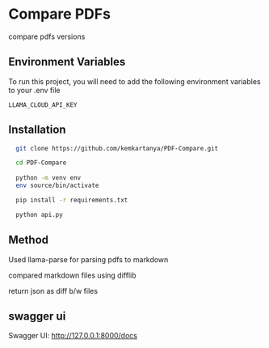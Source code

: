 
# Compare PDFs

compare pdfs versions

## Environment Variables

To run this project, you will need to add the following environment variables to your .env file

`LLAMA_CLOUD_API_KEY`


## Installation


```bash
  git clone https://github.com/kemkartanya/PDF-Compare.git

  cd PDF-Compare
  
  python -m venv env
  env source/bin/activate

  pip install -r requirements.txt

  python api.py
```
    
## Method

Used llama-parse for parsing pdfs to markdown

compared markdown files using difflib

return json as diff b/w files 


## swagger ui

Swagger UI: http://127.0.0.1:8000/docs
